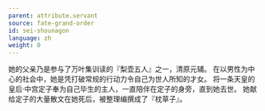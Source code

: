 ```yaml
---
parent: attribute.servant
source: fate-grand-order
id: sei-shounagon
language: zh
weight: 0
---
```


她的父亲乃是参与了万叶集训读的『梨壶五人』之一，清原元辅。
在以男性为中心的社会中，她是凭打破常规的行动力令自己为世人所知的才女。
将一条天皇的皇后·中宫定子奉为自己毕生的主人，一直陪伴在定子的身旁，直到她去世。
她献给定子的大量散文在她死后，被整理编撰成了『枕草子』。
